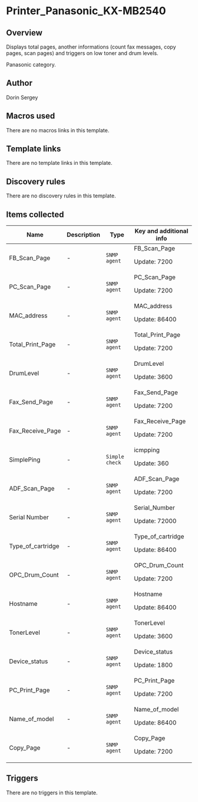 # Printer_Panasonic_KX-MB2540

## Overview

Displays total pages, another informations (count fax messages, copy pages, scan pages) and triggers on low toner and drum levels.  
  
Panasonic category.



## Author

Dorin Sergey

## Macros used

There are no macros links in this template.

## Template links

There are no template links in this template.

## Discovery rules

There are no discovery rules in this template.

## Items collected

|Name|Description|Type|Key and additional info|
|----|-----------|----|----|
|FB_Scan_Page|<p>-</p>|`SNMP agent`|FB_Scan_Page<p>Update: 7200</p>|
|PC_Scan_Page|<p>-</p>|`SNMP agent`|PC_Scan_Page<p>Update: 7200</p>|
|MAC_address|<p>-</p>|`SNMP agent`|MAC_address<p>Update: 86400</p>|
|Total_Print_Page|<p>-</p>|`SNMP agent`|Total_Print_Page<p>Update: 7200</p>|
|DrumLevel|<p>-</p>|`SNMP agent`|DrumLevel<p>Update: 3600</p>|
|Fax_Send_Page|<p>-</p>|`SNMP agent`|Fax_Send_Page<p>Update: 7200</p>|
|Fax_Receive_Page|<p>-</p>|`SNMP agent`|Fax_Receive_Page<p>Update: 7200</p>|
|SimplePing|<p>-</p>|`Simple check`|icmpping<p>Update: 360</p>|
|ADF_Scan_Page|<p>-</p>|`SNMP agent`|ADF_Scan_Page<p>Update: 7200</p>|
|Serial Number|<p>-</p>|`SNMP agent`|Serial_Number<p>Update: 72000</p>|
|Type_of_cartridge|<p>-</p>|`SNMP agent`|Type_of_cartridge<p>Update: 86400</p>|
|OPC_Drum_Count|<p>-</p>|`SNMP agent`|OPC_Drum_Count<p>Update: 7200</p>|
|Hostname|<p>-</p>|`SNMP agent`|Hostname<p>Update: 86400</p>|
|TonerLevel|<p>-</p>|`SNMP agent`|TonerLevel<p>Update: 3600</p>|
|Device_status|<p>-</p>|`SNMP agent`|Device_status<p>Update: 1800</p>|
|PC_Print_Page|<p>-</p>|`SNMP agent`|PC_Print_Page<p>Update: 7200</p>|
|Name_of_model|<p>-</p>|`SNMP agent`|Name_of_model<p>Update: 86400</p>|
|Copy_Page|<p>-</p>|`SNMP agent`|Copy_Page<p>Update: 7200</p>|
## Triggers

There are no triggers in this template.

